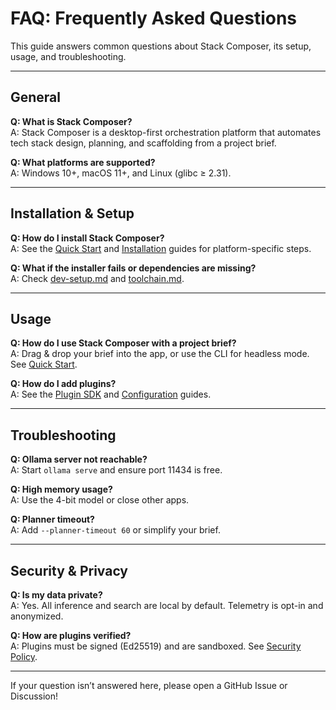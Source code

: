 # FAQ: Frequently Asked Questions

This guide answers common questions about Stack Composer, its setup, usage, and troubleshooting.

---

## General

**Q: What is Stack Composer?**  
A: Stack Composer is a desktop-first orchestration platform that automates tech stack design, planning, and scaffolding from a project brief.

**Q: What platforms are supported?**  
A: Windows 10+, macOS 11+, and Linux (glibc ≥ 2.31).

---

## Installation & Setup

**Q: How do I install Stack Composer?**  
A: See the [Quick Start](quickstart.md) and [Installation](../installation.md) guides for platform-specific steps.

**Q: What if the installer fails or dependencies are missing?**  
A: Check [dev-setup.md](../developer-extensibility-docs/dev-setup.md#troubleshooting) and [toolchain.md](../toolchain.md#troubleshooting).

---

## Usage

**Q: How do I use Stack Composer with a project brief?**  
A: Drag & drop your brief into the app, or use the CLI for headless mode. See [Quick Start](quickstart.md).

**Q: How do I add plugins?**  
A: See the [Plugin SDK](../extensibility/plugin-sdk.md) and [Configuration](../user-guides/configuration.md) guides.

---

## Troubleshooting

**Q: Ollama server not reachable?**  
A: Start `ollama serve` and ensure port 11434 is free.

**Q: High memory usage?**  
A: Use the 4-bit model or close other apps.

**Q: Planner timeout?**  
A: Add `--planner-timeout 60` or simplify your brief.

---

## Security & Privacy

**Q: Is my data private?**  
A: Yes. All inference and search are local by default. Telemetry is opt-in and anonymized.

**Q: How are plugins verified?**  
A: Plugins must be signed (Ed25519) and are sandboxed. See [Security Policy](../operations-security/security-policy.md).

---

If your question isn’t answered here, please open a GitHub Issue or Discussion!
